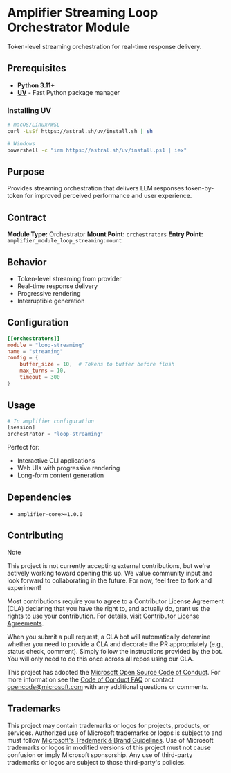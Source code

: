 # Amplifier Streaming Loop Orchestrator Module

Token-level streaming orchestration for real-time response delivery.

## Prerequisites

- **Python 3.11+**
- **[UV](https://github.com/astral-sh/uv)** - Fast Python package manager

### Installing UV

```bash
# macOS/Linux/WSL
curl -LsSf https://astral.sh/uv/install.sh | sh

# Windows
powershell -c "irm https://astral.sh/uv/install.ps1 | iex"
```

## Purpose

Provides streaming orchestration that delivers LLM responses token-by-token for improved perceived performance and user experience.

## Contract

**Module Type:** Orchestrator
**Mount Point:** `orchestrators`
**Entry Point:** `amplifier_module_loop_streaming:mount`

## Behavior

- Token-level streaming from provider
- Real-time response delivery
- Progressive rendering
- Interruptible generation

## Configuration

```toml
[[orchestrators]]
module = "loop-streaming"
name = "streaming"
config = {
    buffer_size = 10,  # Tokens to buffer before flush
    max_turns = 10,
    timeout = 300
}
```

## Usage

```python
# In amplifier configuration
[session]
orchestrator = "loop-streaming"
```

Perfect for:

- Interactive CLI applications
- Web UIs with progressive rendering
- Long-form content generation

## Dependencies

- `amplifier-core>=1.0.0`

## Contributing

> [!NOTE]
> This project is not currently accepting external contributions, but we're actively working toward opening this up. We value community input and look forward to collaborating in the future. For now, feel free to fork and experiment!

Most contributions require you to agree to a
Contributor License Agreement (CLA) declaring that you have the right to, and actually do, grant us
the rights to use your contribution. For details, visit [Contributor License Agreements](https://cla.opensource.microsoft.com).

When you submit a pull request, a CLA bot will automatically determine whether you need to provide
a CLA and decorate the PR appropriately (e.g., status check, comment). Simply follow the instructions
provided by the bot. You will only need to do this once across all repos using our CLA.

This project has adopted the [Microsoft Open Source Code of Conduct](https://opensource.microsoft.com/codeofconduct/).
For more information see the [Code of Conduct FAQ](https://opensource.microsoft.com/codeofconduct/faq/) or
contact [opencode@microsoft.com](mailto:opencode@microsoft.com) with any additional questions or comments.

## Trademarks

This project may contain trademarks or logos for projects, products, or services. Authorized use of Microsoft
trademarks or logos is subject to and must follow
[Microsoft's Trademark & Brand Guidelines](https://www.microsoft.com/legal/intellectualproperty/trademarks/usage/general).
Use of Microsoft trademarks or logos in modified versions of this project must not cause confusion or imply Microsoft sponsorship.
Any use of third-party trademarks or logos are subject to those third-party's policies.
